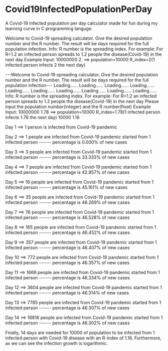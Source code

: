 # Covid19InfectedPopulationPerDay
A Covid-19 infected population per day calculator  made for fun during my learning curve in C programming languge.

Welcome to Covid-19 spreading calculator. Give the desired population number and the R number. The result will be days required for the full population infection.
Info: R number is the spreading index. For example: For R=1.2 an infected person spreads to 1.2 people the disease(Covid-19) in the next day
Example Input: 10000000 2. ==> population=10000 R_index=2(1 infected person infects 2 the next day)

---Welcome to Covid-19 spreading calculator. Give the desired population number and the R number. The result will be days required for the full population infection---
Loading......
Loading......
Loading......
Loading......
Loading......
Loading......
Loading......
Loading......
Loading......
Loading......
Info: R number is the spreading index. For example: For R=1.2 an infected person spreads to 1.2 people the disease(Covid-19) in the next day 
Please input the population number(integer) and the R number(float)
Example Input: 10000000 1.78 ==> population=10000 R_index=1.78(1 infected person infects 1.78 the next day)
10000 1.16

Day 1   ==>   1 person is infected from Covid-19 pandemic

Day 2   ==>   1 people are infected from Covid-19 pandemic started from 1 infected person ------ percentage is 0.000% of new cases

Day 3   ==>   3 people are infected from Covid-19 pandemic started from 1 infected person ------ percentage is 33.333% of new cases

Day 4   ==>   7 people are infected from Covid-19 pandemic started from 1 infected person ------ percentage is 42.857% of new cases

Day 5   ==>   16 people are infected from Covid-19 pandemic started from 1 infected person ------ percentage is 45.161% of new cases

Day 6   ==>   35 people are infected from Covid-19 pandemic started from 1 infected person ------ percentage is 46.269% of new cases

Day 7   ==>   76 people are infected from Covid-19 pandemic started from 1 infected person ------ percentage is 46.528% of new cases

Day 8   ==>   165 people are infected from Covid-19 pandemic started from 1 infected person ------ percentage is 46.452% of new cases

Day 9   ==>   357 people are infected from Covid-19 pandemic started from 1 infected person ------ percentage is 46.407% of new cases

Day 10   ==>   772 people are infected from Covid-19 pandemic started from 1 infected person ------ percentage is 46.357% of new cases

Day 11   ==>   1668 people are infected from Covid-19 pandemic started from 1 infected person ------ percentage is 46.334% of new cases

Day 12   ==>   3604 people are infected from Covid-19 pandemic started from 1 infected person ------ percentage is 46.314% of new cases

Day 13   ==>   7785 people are infected from Covid-19 pandemic started from 1 infected person ------ percentage is 46.307% of new cases

Day 14   ==>   16816 people are infected from Covid-19 pandemic started from 1 infected person ------ percentage is 46.302% of new cases


Finally,  14 days are needed for 10000 of population to be infected from 1 infected person with Covid-19 disease with an R-index of 1.16. 
Furthermore, as we can see the infection growth is logarithmic.



